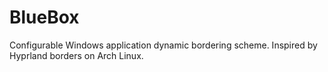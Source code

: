 # BlueBox
Configurable Windows application dynamic bordering scheme. Inspired by Hyprland borders on Arch Linux.
